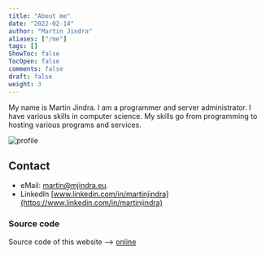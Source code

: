 ```yaml
---
title: "About me"
date: "2022-02-14"
author: "Martin Jindra"
aliases: ["/me"]
tags: []
ShowToc: false
TocOpen: false
comments: false
draft: false
weight: 3
---
```


My name is Martin Jindra.
I am a programmer and server administrator.
I have various skills in computer science.
My skills go from programming to hosting various programs and services.

![profile](/img/profile.png#center)

## Contact

+ eMail: [martin@mjindra.eu](mailto:martin@mjindra.eu).
+ LinkedIn [www.linkedin.com/in/martinjindra](https://www.linkedin.com/in/martinjindra)

### Source code

Source code of this website --> [online](https://gitlab.com/MartinJindra/mjindra.eu)
